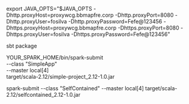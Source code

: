 export JAVA_OPTS="$JAVA_OPTS -Dhttp.proxyHost=proxywcg.bbmapfre.corp -Dhttp.proxyPort=8080 -Dhttp.proxyUser=fosilva -Dhttp.proxyPassword=Fefe@123456 -Dhttps.proxyHost=proxywcg.bbmapfre.corp -Dhttps.proxyPort=8080 -Dhttps.proxyUser=fosilva -Dhttps.proxyPassword=Fefe@123456" 

sbt package

YOUR_SPARK_HOME/bin/spark-submit \
  --class "SimpleApp" \
  --master local[4] \
  target/scala-2.12/simple-project_2.12-1.0.jar

spark-submit --class "SelfContained" --master local[4] target/scala-2.12/selfcontained_2.12-1.0.jar
